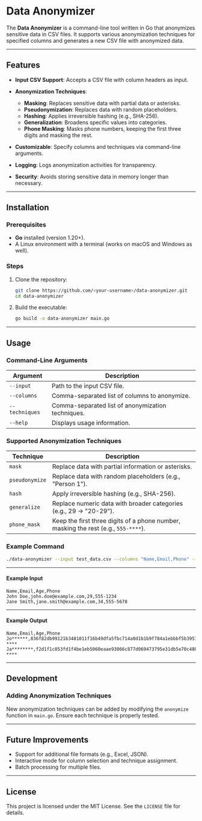 
# Data Anonymizer

The **Data Anonymizer** is a command-line tool written in Go that anonymizes sensitive data in CSV files. It supports various anonymization techniques for specified columns and generates a new CSV file with anonymized data.

---

## Features

- **Input CSV Support**: Accepts a CSV file with column headers as input.
- **Anonymization Techniques**:
  - **Masking**: Replaces sensitive data with partial data or asterisks.
  - **Pseudonymization**: Replaces data with random placeholders.
  - **Hashing**: Applies irreversible hashing (e.g., SHA-256).
  - **Generalization**: Broadens specific values into categories.
  - **Phone Masking**: Masks phone numbers, keeping the first three digits and masking the rest.

- **Customizable**: Specify columns and techniques via command-line arguments.
- **Logging**: Logs anonymization activities for transparency.
- **Security**: Avoids storing sensitive data in memory longer than necessary.

---

## Installation

### Prerequisites
- **Go** installed (version 1.20+).
- A Linux environment with a terminal (works on macOS and Windows as well).

### Steps
1. Clone the repository:
   ```bash
   git clone https://github.com/<your-username>/data-anonymizer.git
   cd data-anonymizer
   ```
2. Build the executable:
   ```bash
   go build -o data-anonymizer main.go
   ```

---

## Usage

### Command-Line Arguments
| Argument       | Description                                               |
|----------------|-----------------------------------------------------------|
| `--input`      | Path to the input CSV file.                               |
| `--columns`    | Comma-separated list of columns to anonymize.             |
| `--techniques` | Comma-separated list of anonymization techniques.         |
| `--help`       | Displays usage information.                               |

### Supported Anonymization Techniques

| Technique      | Description                                                                 |
|----------------|-----------------------------------------------------------------------------|
| `mask`         | Replace data with partial information or asterisks.                        |
| `pseudonymize` | Replace data with random placeholders (e.g., "Person 1").                  |
| `hash`         | Apply irreversible hashing (e.g., SHA-256).                                |
| `generalize`   | Replace numeric data with broader categories (e.g., 29 → "20-29").         |
| `phone_mask`   | Keep the first three digits of a phone number, masking the rest (e.g., `555-****`). |

### Example Command
```bash
./data-anonymizer --input test_data.csv --columns "Name,Email,Phone" --techniques "mask,hash,phone_mask"
```

---

#### Example Input
```csv
Name,Email,Age,Phone
John Doe,john.doe@example.com,29,555-1234
Jane Smith,jane.smith@example.com,34,555-5678
```

---

#### Example Output
```csv
Name,Email,Age,Phone
Jo******,836f82db99121b3481011f16b49dfa5fbc714a0d1b1b9f784a1ebbbf5b39577f,29,555-****
Ja********,f2d1f1c853fd1f4be1eb5060eaae93066c877d069473795e31db5e70c4880859,34,555-****
```

---

## Development

### Adding Anonymization Techniques
New anonymization techniques can be added by modifying the `anonymize` function in `main.go`. Ensure each technique is properly tested.

---

## Future Improvements
- Support for additional file formats (e.g., Excel, JSON).
- Interactive mode for column selection and technique assignment.
- Batch processing for multiple files.

---

## License
This project is licensed under the MIT License. See the `LICENSE` file for details.

